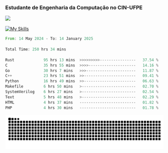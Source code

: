 
### Estudante de Engenharia da Computação no CIN-UFPE
<div>
      <!--<img width=400 src="https://github-readme-stats.vercel.app/api?username=Zed201&show_icons=true&theme=tokyonight" /-->
      <img width=400 src='https://leetcode.card.workers.dev/Zed201?theme=nord&font=baloo&extension=null' />
</div>


[![My Skills](https://skillicons.dev/icons?i=c,cpp,rust,py,java,neovim&theme=dark)](https://skillicons.dev)

<!--START_SECTION:waka-->

```rust
From: 14 May 2024 - To: 14 January 2025

Total Time: 250 hrs 34 mins

Rust             95 hrs 13 mins  >>>>>>>>>----------------   37.54 %
C                35 hrs 55 mins  >>>>---------------------   14.16 %
Go               30 hrs 7 mins   >>>----------------------   11.87 %
C++              23 hrs 51 mins  >>-----------------------   09.41 %
Python           16 hrs 49 mins  >>-----------------------   06.63 %
Makefile         6 hrs 50 mins   >------------------------   02.70 %
SystemVerilog    6 hrs 27 mins   >------------------------   02.54 %
Text             5 hrs 48 mins   >------------------------   02.29 %
HTML             4 hrs 37 mins   -------------------------   01.82 %
PHP              4 hrs 30 mins   -------------------------   01.78 %
```

<!--END_SECTION:waka-->

<picture>
  <source media="(prefers-color-scheme: dark)" srcset="https://github.com/Zed201/Zed201/blob/output/github-contribution-grid-snake-dark.svg" />
  <img alt="github-snake" src="https://github.com/Zed201/Zed201/blob/output/github-contribution-grid-snake-dark.svg" />
</picture>
